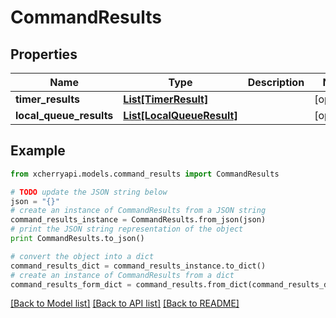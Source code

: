 # CommandResults


## Properties
Name | Type | Description | Notes
------------ | ------------- | ------------- | -------------
**timer_results** | [**List[TimerResult]**](TimerResult.md) |  | [optional] 
**local_queue_results** | [**List[LocalQueueResult]**](LocalQueueResult.md) |  | [optional] 

## Example

```python
from xcherryapi.models.command_results import CommandResults

# TODO update the JSON string below
json = "{}"
# create an instance of CommandResults from a JSON string
command_results_instance = CommandResults.from_json(json)
# print the JSON string representation of the object
print CommandResults.to_json()

# convert the object into a dict
command_results_dict = command_results_instance.to_dict()
# create an instance of CommandResults from a dict
command_results_form_dict = command_results.from_dict(command_results_dict)
```
[[Back to Model list]](../README.md#documentation-for-models) [[Back to API list]](../README.md#documentation-for-api-endpoints) [[Back to README]](../README.md)


